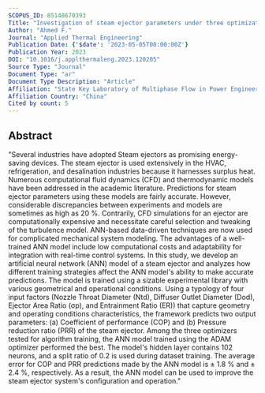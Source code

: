 ```yaml
---
SCOPUS_ID: 85148670393
Title: "Investigation of steam ejector parameters under three optimization algorithm using ANN"
Author: "Ahmed F."
Journal: "Applied Thermal Engineering"
Publication Date: {'$date': '2023-05-05T00:00:00Z'}
Publication Year: 2023
DOI: "10.1016/j.applthermaleng.2023.120205"
Source Type: "Journal"
Document Type: "ar"
Document Type Description: "Article"
Affiliation: "State Key Laboratory of Multiphase Flow in Power Engineering"
Affiliation Country: "China"
Cited by count: 5
---
```


## Abstract
"Several industries have adopted Steam ejectors as promising energy-saving devices. The steam ejector is used extensively in the HVAC, refrigeration, and desalination industries because it harnesses surplus heat. Numerous computational fluid dynamics (CFD) and thermodynamic models have been addressed in the academic literature. Predictions for steam ejector parameters using these models are fairly accurate. However, considerable discrepancies between experiments and models are sometimes as high as 20 %. Contrarily, CFD simulations for an ejector are computationally expensive and necessitate careful selection and tweaking of the turbulence model. ANN-based data-driven techniques are now used for complicated mechanical system modeling. The advantages of a well-trained ANN model include low computational costs and adaptability for integration with real-time control systems. In this study, we develop an artificial neural network (ANN) model of a steam ejector and analyzes how different training strategies affect the ANN model's ability to make accurate predictions. The model is trained using a sizable experimental library with various geometrical and operational conditions. Using a typology of four input factors (Nozzle Throat Diameter (Ntd), Diffuser Outlet Diameter (Dod), Ejector Area Ratio (σp), and Entrainment Ratio (ER)) that capture geometry and operating conditions characteristics, the framework predicts two output parameters: (a) Coefficient of performance (COP) and (b) Pressure reduction ratio (PRR) of the steam ejector. Among the three optimizers tested for algorithm training, the ANN model trained using the ADAM optimizer performed the best. The model's hidden layer contains 102 neurons, and a split ratio of 0.2 is used during dataset training. The average error for COP and PRR predictions made by the ANN model is ± 1.8 % and ± 2.4 %, respectively. As a result, the ANN model can be used to improve the steam ejector system's configuration and operation."

